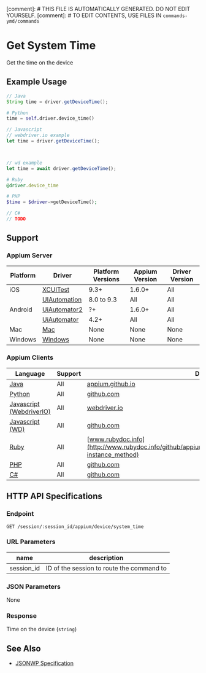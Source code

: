 
[comment]: # THIS FILE IS AUTOMATICALLY GENERATED. DO NOT EDIT YOURSELF.
[comment]: # TO EDIT CONTENTS, USE FILES IN `commands-ymd/commands`

# Get System Time

Get the time on the device
## Example Usage

```java
// Java
String time = driver.getDeviceTime();

```

```python
# Python
time = self.driver.device_time()

```

```javascript
// Javascript
// webdriver.io example
let time = driver.getDeviceTime();



// wd example
let time = await driver.getDeviceTime();

```

```ruby
# Ruby
@driver.device_time

```

```php
# PHP
$time = $driver->getDeviceTime();

```

```csharp
// C#
// TODO

```



## Support

### Appium Server

|Platform|Driver|Platform Versions|Appium Version|Driver Version|
|--------|----------------|------|--------------|--------------|
| iOS | [XCUITest](/docs/en/drivers/ios-xcuitest.md) | 9.3+ | 1.6.0+ | All |
|  | [UIAutomation](/docs/en/drivers/ios-uiautomation.md) | 8.0 to 9.3 | All | All |
| Android | [UiAutomator2](/docs/en/drivers/android-uiautomator2.md) | ?+ | 1.6.0+ | All |
|  | [UiAutomator](/docs/en/drivers/android-uiautomator.md) | 4.2+ | All | All |
| Mac | [Mac](/docs/en/drivers/mac.md) | None | None | None |
| Windows | [Windows](/docs/en/drivers/windows.md) | None | None | None |

### Appium Clients

|Language|Support|Documentation|
|--------|-------|-------------|
|[Java](https://github.com/appium/java-client/releases/latest)| All |  [appium.github.io](http://appium.github.io/java-client/io/appium/java_client/HasDeviceTime.html#getDeviceTime--)  |
|[Python](https://github.com/appium/python-client/releases/latest)| All |  [github.com](https://github.com/appium/python-client/blob/master/appium/webdriver/webdriver.py#L798)  |
|[Javascript (WebdriverIO)](http://webdriver.io/index.html)| All |  [webdriver.io](http://webdriver.io/api/mobile/getDeviceTime.html)  |
|[Javascript (WD)](https://github.com/admc/wd/releases/latest)| All |  [github.com](https://github.com/admc/wd/blob/master/lib/commands.js#L3119)  |
|[Ruby](https://github.com/appium/ruby_lib/releases/latest)| All |  [www.rubydoc.info](http://www.rubydoc.info/github/appium/ruby_lib_core/Appium/Core/Device#device_time-instance_method)  |
|[PHP](https://github.com/appium/php-client/releases/latest)| All |  [github.com](https://github.com/appium/php-client/)  |
|[C#](https://github.com/appium/appium-dotnet-driver/releases/latest)| All |  [github.com](https://github.com/appium/appium-dotnet-driver/)  |

## HTTP API Specifications

### Endpoint

`GET /session/:session_id/appium/device/system_time`

### URL Parameters

|name|description|
|----|-----------|
|session_id|ID of the session to route the command to|

### JSON Parameters

None

### Response

Time on the device (`string`)

## See Also

* [JSONWP Specification](https://github.com/appium/appium-base-driver/blob/master/lib/mjsonwp/routes.js#L304)
